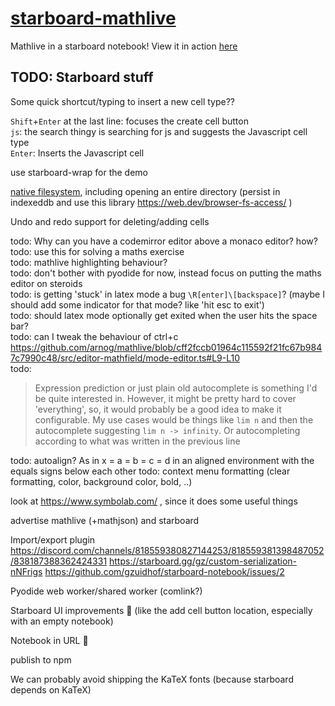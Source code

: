 # [starboard-mathlive](https://stefnotch.github.io/starboard-mathlive/)

Mathlive in a starboard notebook! View it in action [here](https://stefnotch.github.io/starboard-mathlive/)

## TODO: Starboard stuff


Some quick shortcut/typing to insert a new cell type??

`Shift`+`Enter` at the last line: focuses the create cell button  
`js`: the search thingy is searching for js and suggests the Javascript cell type  
`Enter`: Inserts the Javascript cell

use starboard-wrap for the demo

[native filesystem](https://web.dev/file-system-access/), including opening an entire directory (persist in indexeddb and use this library https://web.dev/browser-fs-access/ )




Undo and redo support for deleting/adding cells

todo: Why can you have a codemirror editor above a monaco editor? how?  
todo: use this for solving a maths exercise  
todo: mathlive highlighting behaviour?  
todo: don't bother with pyodide for now, instead focus on putting the maths editor on steroids  
todo: is getting 'stuck' in latex mode a bug `\R[enter]\[backspace]`? (maybe I should add some indicator for that mode? like 'hit esc to exit')  
todo: should latex mode optionally get exited when the user hits the space bar?  
todo: can I tweak the behaviour of ctrl+c https://github.com/arnog/mathlive/blob/cff2fccb01964c115592f21fc67b9847c7990c48/src/editor-mathfield/mode-editor.ts#L9-L10  
todo: 
> Expression prediction or just plain old autocomplete is something I'd be quite interested in. However, it might be pretty hard to cover 'everything', so, it would probably be a good idea to make it configurable.
> My use cases would be things like `lim n` and then the autocomplete suggesting `lim n -> infinity`.
> Or autocompleting according to what was written in the previous line

todo: autoalign? As in x = a = b = c = d in an aligned environment with the equals signs below each other
todo: context menu formatting (clear formatting, color, background color, bold, ..)


look at https://www.symbolab.com/ , since it does some useful things

advertise mathlive (+mathjson) and starboard

Import/export plugin
https://discord.com/channels/818559380827144253/818559381398487052/838187388362424331 
https://starboard.gg/gz/custom-serialization-nNFrigs 
https://github.com/gzuidhof/starboard-notebook/issues/2 

Pyodide web worker/shared worker (comlink?)

Starboard UI improvements :thinking: (like the add cell button location, especially with an empty notebook)

Notebook in URL :thinking:

publish to npm

We can probably avoid shipping the KaTeX fonts (because starboard depends on KaTeX)
